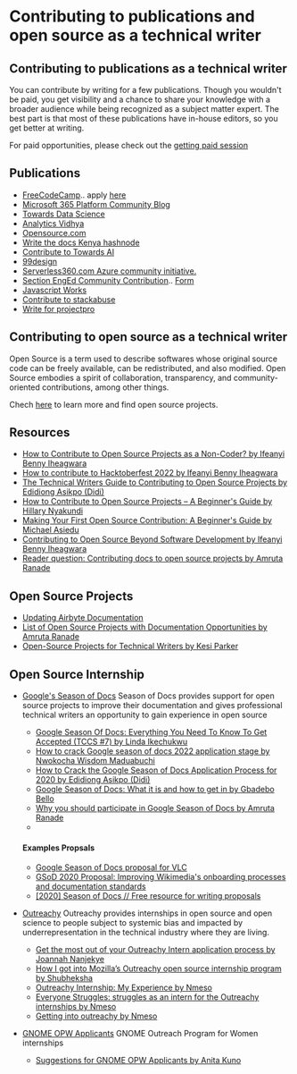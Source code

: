 
# Contributing to publications and open source as a technical writer


## Contributing to publications as a technical writer

You can contribute by writing for a few publications. Though you wouldn't be paid, you get visibility and a chance to share your knowledge with a broader audience while being recognized as a subject matter expert. The best part is that most of these publications have in-house editors, so you get better at writing. 

For paid opportunities, please check out the [getting paid session](https://github.com/Bennykillua/Getting-started-in-Technical-Writing/blob/main/README.md)

## Publications
- [FreeCodeCamp](https://www.freecodecamp.org/news/how-to-write-for-freecodecamp/).. apply [here](https://www.freecodecamp.org/news/developer-news-style-guide/)
- [Microsoft 365 Platform Community Blog](https://pnp.github.io/blog/post/contribute-blog/)
- [Towards Data Science](https://towardsdatascience.com/questions-96667b06af5)
- [Analytics Vidhya](https://medium.com/analytics-vidhya/why-write-for-analytics-vidhya-6c7ea8f0aeef)
- [Opensource.com](https://opensource.com/writers)
- [Write the docs Kenya hashnode](https://drive.google.com/drive/folders/1ejHyEvkJCfnvQ3T9sSdHqElI8JxBfczM)
- [Contribute to Towards AI](https://contribute.towardsai.net/)
- [99design](https://99designs.com/blog/write-for-us/)
- [Serverless360.com Azure community initiative.](https://www.serverlessnotes.com/docs/interested-to-contribute)
- [Section EngEd Community Contribution](https://github.com/Bennykillua/engineering-education).. [Form](https://docs.google.com/forms/d/e/1FAIpQLSfTbj3kqvEJEb5RLjqJurfbHa8ckzQx0CjRzaizblue9ZOK5A/viewform?usp=sf_link)
- [Javascript Works](https://javascript.works-hub.com/learn/write-content-for-javascript-works-fe7a7)
- [Contribute to stackabuse](https://stackabuse.com/)
- [Write for projectpro](https://www.projectpro.io/write-for-projectpro)

## Contributing to open source as a technical writer

Open Source is a term used to describe softwares whose original source code can be freely available, can be redistributed, and also modified. Open Source embodies a spirit of collaboration, transparency, and community-oriented contributions, among other things.

Chech [here](https://benny.hashnode.dev/how-to-contribute-to-open-source-projects-as-a-non-coder#:~:text=you%20to%20contribute.-,Open%20Source,-Projects) to learn more and find open source projects.

## Resources

- [How to Contribute to Open Source Projects as a Non-Coder? by Ifeanyi Benny Iheagwara](https://benny.hashnode.dev/how-to-contribute-to-open-source-projects-as-a-non-coder)
- [How to contribute to Hacktoberfest 2022 by Ifeanyi Benny Iheagwara](https://opensource.com/article/22/10/how-to-contribute-hacktoberfest)
- [The Technical Writers Guide to Contributing to Open Source Projects by Edidiong Asikpo (Didi)](https://edidiongasikpo.com/the-technical-writers-guide-to-contributing-to-open-source-projects)
- [How to Contribute to Open Source Projects – A Beginner's Guide by Hillary Nyakundi](https://www.freecodecamp.org/news/how-to-contribute-to-open-source-projects-beginners-guide/)
- [Making Your First Open Source Contribution: A Beginner's Guide by Michael Asiedu](https://www.michaelasiedu.com/making-your-first-open-source-contribution-a-beginners-guide)
- [Contributing to Open Source Beyond Software Development by Ifeanyi Benny Iheagwara](https://klarasystems.com/articles/contributing-to-open-source-beyond-software-development/)
- [Reader question: Contributing docs to open source projects by Amruta Ranade](https://amrutaranade.com/2018/06/17/reader-question-contributing-docs-to-open-source-projects/)


## Open Source Projects
- [Updating Airbyte Documentation](https://docs.airbyte.com/contributing-to-airbyte/updating-documentation/) 
- [List of Open Source Projects with Documentation Opportunities by Amruta Ranade](https://amrutaranade.com/2018/03/21/list-of-open-source-projects-that-accept-docs-contributions/)
- [Open-Source Projects for Technical Writers by Kesi Parker](https://medium.com/technical-writing-is-easy/open-source-projects-for-technical-writers-de53fb3dd4c9)

## Open Source Internship

- [Google's Season of Docs](https://developers.google.com/season-of-docs)
  Season of Docs provides support for open source projects to improve their documentation and gives professional technical writers an opportunity to gain experience in open source
     - [Google Season Of Docs: Everything You Need To Know To Get Accepted (TCCS #7) by Linda Ikechukwu](https://www.everythingtechnicalwriting.com/get-into-google-season-of-docs/)
     - [How to crack Google season of docs 2022 application stage by Nwokocha Wisdom Maduabuchi](https://wise4rmgodadmob.medium.com/how-to-crack-google-season-of-docs-2022-application-stage-ee248c8425de)
     - [How to Crack the Google Season of Docs Application Process for 2020 by Edidiong Asikpo (Didi)](https://edidiongasikpo.com/how-to-crack-the-google-season-of-docs-application-process-for-2020)
     - [Google Season of Docs: What it is and how to get in by Gbadebo Bello ](https://docs.google.com/presentation/d/1An3Y2hWmbJnRUcJ8Vn17dIM4lXUvziOqooBx64e-WKE/edit#slide=id.g11a712d418c_1_6)
     - [Why you should participate in Google Season of Docs by Amruta Ranade](https://amrutaranade.com/2019/05/10/why-you-should-participate-in-google-season-of-docs/)
     - 
     #### Examples Propsals
     - [Google Season of Docs proposal for VLC](https://docs.google.com/document/d/1sjHn5OGVZB0EbWHFL9_9Ty63oCF2itlYww2bf9Qhwtc/edit)
     - [GSoD 2020 Proposal: Improving Wikimedia's onboarding processes and documentation standards](https://phabricator.wikimedia.org/T255360)
     - [[2020] Season of Docs // Free resource for writing proposals](https://techwriting.ck.page/writing-proposals)
    


- [Outreachy](https://www.outreachy.org/) 
 Outreachy provides internships in open source and open science to people subject to systemic bias and impacted by underrepresentation in the technical industry where they are living.
    - [Get the most out of your Outreachy Intern application process by Joannah Nanjekye](https://www.freecodecamp.org/news/get-the-most-out-of-your-outreachy-application-process-937d4a8ab4bf)
    - [How I got into Mozilla’s Outreachy open source internship program by Shubheksha](https://www.freecodecamp.org/news/outreachy-what-how-why-4fb60d10a228)
    - [Outreachy Internship: My Experience by Nmeso](https://medium.com/@nmesoegwuekwe/outreachy-internship-my-experience-aecb3fb2791b)
    - [Everyone Struggles: struggles as an intern for the Outreachy internships by Nmeso](https://medium.com/@nmesoegwuekwe/everyone-struggles-c8c33233a764)
    - [Getting into outreachy by Nmeso](https://nmesoegwuekwe.github.io/getting-into-outreachy/)
    


- [GNOME OPW Applicants](https://wiki.gnome.org/GnomeWomen/OutreachProgram2012#Outreach_Program_for_Women) GNOME Outreach Program for Women internships
  - [Suggestions for GNOME OPW Applicants by Anita Kuno](https://web.archive.org/web/20130410022646/http://anteaya.info/blog/2013/03/29/suggestions-for-gnome-opw-applicants/)

